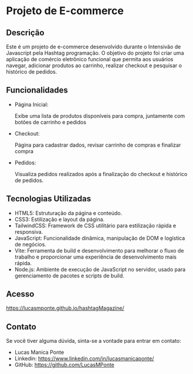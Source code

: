 <h1>Projeto de E-commerce</h1>
<h2>Descrição</h2>
Este é um projeto de e-commerce desenvolvido durante o Intensivão de Javascript pela Hashtag programação. O objetivo do projeto foi criar uma aplicação de comércio eletrônico funcional que permita aos usuários navegar, adicionar produtos ao carrinho, realizar checkout e pesquisar o histórico de pedidos.

<h2>Funcionalidades</h2>

- Página Inicial:

    Exibe uma lista de produtos disponíveis para compra, juntamente com botões de carrinho e pedidos

- Checkout:

    Página para cadastrar dados, revisar carrinho de compras e finalizar compra

- Pedidos:

    Visualiza pedidos realizados após a finalização do checkout e histórico de pedidos.

<h2>Tecnologias Utilizadas</h2>

- HTML5: Estruturação da página e conteúdo.
- CSS3: Estilização e layout da página.
- TailwindCSS: Framework de CSS utilitário para estilização rápida e responsiva.
- JavaScript: Funcionalidade dinâmica, manipulação de DOM e logística de negócios.
- Vite: Ferramenta de build e desenvolvimento para melhorar o fluxo de trabalho e proporcionar uma experiência de desenvolvimento mais rápida.
- Node.js: Ambiente de execução de JavaScript no servidor, usado para gerenciamento de pacotes e scripts de build.

<h2>Acesso</h2>

https://lucasmponte.github.io/hashtagMagazine/

<h2>Contato</h2>

Se você tiver alguma dúvida, sinta-se a vontade para entrar em contato:

- Lucas Manica Ponte
- Linkedin: https://www.linkedin.com/in/lucasmanicaponte/
- GitHub: https://github.com/LucasMPonte
